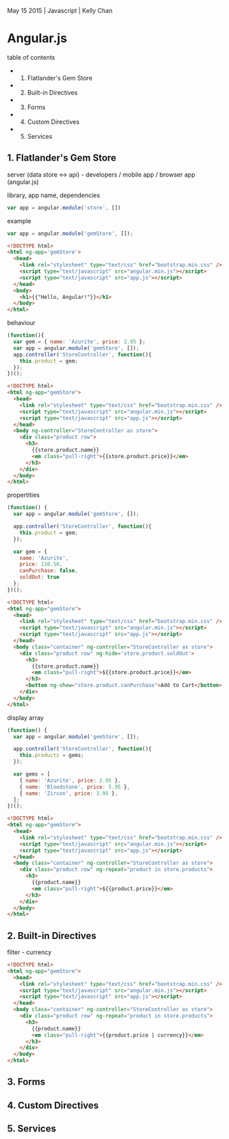 May 15 2015 | Javascript | Kelly Chan
# Angular.js

table of contents
- 1. Flatlander's Gem Store
- 2. Built-in Directives
- 3. Forms
- 4. Custom Directives
- 5. Services

## 1. Flatlander's Gem Store

server (data store <-> api) - developers / mobile app / browser app (angular.js)

library, app name, dependencies
```js
var app = angular.module('store', [])
```

example
```js
var app = angular.module('gemStore', []);
```

```html
<!DOCTYPE html>
<html ng-app='gemStore'>
  <head>
    <link rel="stylesheet" type="text/css" href="bootstrap.min.css" />
    <script type="text/javascript" src="angular.min.js"></script>
    <script type="text/javascript" src="app.js"></script>
  </head>
  <body>
    <h1>{{"Hello, Angular!"}}</h1>
  </body>
</html>
```
behaviour
```js
(function(){
  var gem = { name: 'Azurite', price: 2.95 };
  var app = angular.module('gemStore', []);
  app.controller('StoreController', function(){
    this.product = gem;
  });
})();
```
```html
<!DOCTYPE html>
<html ng-app="gemStore">
  <head>
    <link rel="stylesheet" type="text/css" href="bootstrap.min.css" />
    <script type="text/javascript" src="angular.min.js"></script>
    <script type="text/javascript" src="app.js"></script>
  </head>
  <body ng-controller="StoreController as store">
    <div class="product row">
      <h3>
        {{store.product.name}}
        <em class="pull-right">{{store.product.price}}</em>
      </h3>
    </div>
  </body>
</html>
```

propertities

```javascript
(function() {
  var app = angular.module('gemStore', []);

  app.controller('StoreController', function(){
    this.product = gem;
  });

  var gem = {
    name: 'Azurite',
    price: 110.50,
    canPurchase: false,
    soldOut: true
  };
})();

```
```html
<!DOCTYPE html>
<html ng-app="gemStore">
  <head>
    <link rel="stylesheet" type="text/css" href="bootstrap.min.css" />
    <script type="text/javascript" src="angular.min.js"></script>
    <script type="text/javascript" src="app.js"></script>
  </head>
  <body class="container" ng-controller="StoreController as store">
    <div class="product row" ng-hide='store.product.soldOut'>
      <h3>
        {{store.product.name}}
        <em class="pull-right">${{store.product.price}}</em>
      </h3>
      <button ng-show="store.product.canPurchase">Add to Cart</button>
    </div>
  </body>
</html>
```

display array
```javascript
(function() {
  var app = angular.module('gemStore', []);

  app.controller('StoreController', function(){
    this.products = gems;
  });

  var gems = [
    { name: 'Azurite', price: 2.95 },
    { name: 'Bloodstone', price: 5.95 },
    { name: 'Zircon', price: 3.95 },
  ];
})();

```
```html
<!DOCTYPE html>
<html ng-app="gemStore">
  <head>
    <link rel="stylesheet" type="text/css" href="bootstrap.min.css" />
    <script type="text/javascript" src="angular.min.js"></script>
    <script type="text/javascript" src="app.js"></script>
  </head>
  <body class="container" ng-controller="StoreController as store">
    <div class="product row" ng-repeat="product in store.products">
      <h3>
        {{product.name}}
        <em class="pull-right">${{product.price}}</em>
      </h3>
    </div>
  </body>
</html>
```

## 2. Built-in Directives

filter - currency
```html
<!DOCTYPE html>
<html ng-app="gemStore">
  <head>
    <link rel="stylesheet" type="text/css" href="bootstrap.min.css" />
    <script type="text/javascript" src="angular.min.js"></script>
    <script type="text/javascript" src="app.js"></script>
  </head>
  <body class="container" ng-controller="StoreController as store">
    <div class="product row" ng-repeat="product in store.products">
      <h3>
        {{product.name}}
        <em class="pull-right">{{product.price | currency}}</em>
      </h3>
    </div>
  </body>
</html>
```

## 3. Forms
## 4. Custom Directives
## 5. Services
